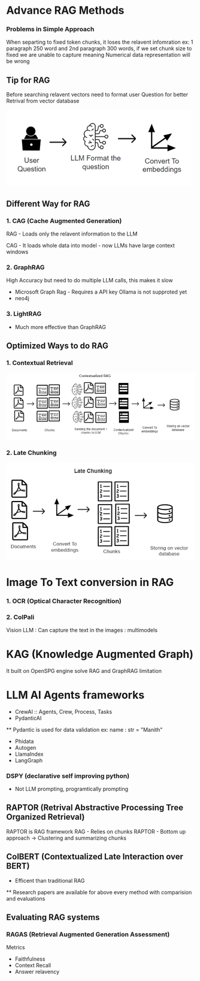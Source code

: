 # Advance RAG Methods



### Problems in Simple Approach

When separting to fixed token chunks, it loses the relavent infomration
ex: 1 paragraph 250 word and 2nd paragraph 300 words, if we set chunk size to fixed we are unable to capture meaning
Numerical data representation will be wrong


## Tip for RAG

Before searching relavent vectors need to format user Question for better Retrival from vector database

![](Image3.PNG)





## Different Way for RAG

### 1. CAG (Cache Augmented Generation)

RAG - Loads only the relavent information to the LLM

CAG - It loads whole data into model - now LLMs have large context windows


### 2. GraphRAG
High Accuracy but need to do multiple LLM calls, this makes it slow

- Microsoft Graph Rag - Requires a API key Ollama is not supproted yet
- neo4j


### 3. LightRAG
* Much more effective than GraphRAG



## Optimized Ways to do RAG

### 1. Contextual Retrieval

![](Image4.PNG)


### 2. Late Chunking

![](Image5.PNG)



# Image To Text conversion in RAG

### 1. OCR (Optical Character Recognition)

### 2. ColPali
Vision LLM : Can capture the text in the images : multimodels


# KAG (Knowledge Augmented Graph)
It built on OpenSPG engine solve RAG and GraphRAG limitation

# LLM AI Agents frameworks

- CrewAI :: Agents, Crew, Process, Tasks
- PydanticAI 

** Pydantic is used for data validation 
ex: name : str = "Manith" 

- Phidata
- Autogen
- LlamaIndex
- LangGraph


### DSPY (declarative self improving python)
- Not LLM prompting, programtically prompting


## RAPTOR  (Retrival Abstractive Processing Tree Organized Retrieval)

RAPTOR is RAG framework
RAG - Relies on chunks
RAPTOR - Bottom up approach -> Clustering and summarizing chunks



## ColBERT (Contextualized Late Interaction over BERT)
- Efficent than traditional RAG


** Research papers are available for above every method with comparision and evaluations


## Evaluating RAG systems
### RAGAS (Retrieval Augmented Generation Assessment)

Metrics 
- Faithfulness
- Context Recall
- Answer relavency

